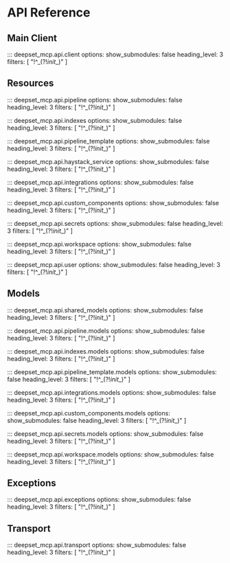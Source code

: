 # API Reference

## Main Client
::: deepset_mcp.api.client
    options:
        show_submodules: false
        heading_level: 3
        filters: [ "!^_(?!_init__)" ]

## Resources
::: deepset_mcp.api.pipeline
    options:
        show_submodules: false
        heading_level: 3
        filters: [ "!^_(?!_init__)" ]

::: deepset_mcp.api.indexes
    options:
        show_submodules: false
        heading_level: 3
        filters: [ "!^_(?!_init__)" ]

::: deepset_mcp.api.pipeline_template
    options:
        show_submodules: false
        heading_level: 3
        filters: [ "!^_(?!_init__)" ]

::: deepset_mcp.api.haystack_service
    options:
        show_submodules: false
        heading_level: 3
        filters: [ "!^_(?!_init__)" ]

::: deepset_mcp.api.integrations
    options:
        show_submodules: false
        heading_level: 3
        filters: [ "!^_(?!_init__)" ]

::: deepset_mcp.api.custom_components
    options:
        show_submodules: false
        heading_level: 3
        filters: [ "!^_(?!_init__)" ]

::: deepset_mcp.api.secrets
    options:
        show_submodules: false
        heading_level: 3
        filters: [ "!^_(?!_init__)" ]

::: deepset_mcp.api.workspace
    options:
        show_submodules: false
        heading_level: 3
        filters: [ "!^_(?!_init__)" ]

::: deepset_mcp.api.user
    options:
        show_submodules: false
        heading_level: 3
        filters: [ "!^_(?!_init__)" ]

## Models

::: deepset_mcp.api.shared_models
    options:
        show_submodules: false
        heading_level: 3
        filters: [ "!^_(?!_init__)" ]

::: deepset_mcp.api.pipeline.models
    options:
        show_submodules: false
        heading_level: 3
        filters: [ "!^_(?!_init__)" ]

::: deepset_mcp.api.indexes.models
    options:
        show_submodules: false
        heading_level: 3
        filters: [ "!^_(?!_init__)" ]

::: deepset_mcp.api.pipeline_template.models
    options:
        show_submodules: false
        heading_level: 3
        filters: [ "!^_(?!_init__)" ]

::: deepset_mcp.api.integrations.models
    options:
        show_submodules: false
        heading_level: 3
        filters: [ "!^_(?!_init__)" ]

::: deepset_mcp.api.custom_components.models
    options:
        show_submodules: false
        heading_level: 3
        filters: [ "!^_(?!_init__)" ]

::: deepset_mcp.api.secrets.models
    options:
        show_submodules: false
        heading_level: 3
        filters: [ "!^_(?!_init__)" ]

::: deepset_mcp.api.workspace.models
    options:
        show_submodules: false
        heading_level: 3
        filters: [ "!^_(?!_init__)" ]

## Exceptions

::: deepset_mcp.api.exceptions
    options:
        show_submodules: false
        heading_level: 3
        filters: [ "!^_(?!_init__)" ]

## Transport

::: deepset_mcp.api.transport
    options:
        show_submodules: false
        heading_level: 3
        filters: [ "!^_(?!_init__)" ]